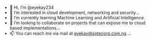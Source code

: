 - 👋 Hi, I’m @eyekay234
- 👀 I’m interested in cloud development, networking and security...
- 🌱 I’m currently learning  Machine Learning and Artificial Intelligence.
- 💞️ I’m looking to collaborate on projects that can expose me to cloud based implementations...
- 📫 You can reach me via mail at eyekay@sotecorp.com.ng ...

<!---
eyekay234/eyekay234 is a ✨ special ✨ repository because its `README.md` (this file) appears on your GitHub profile.
You can click the Preview link to take a look at your changes.
--->
